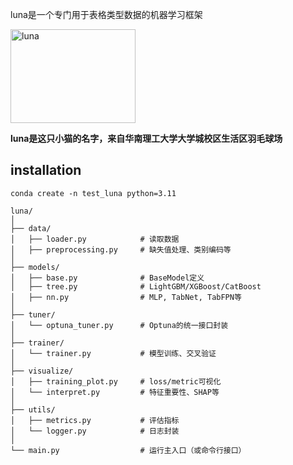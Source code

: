 luna是一个专门用于表格类型数据的机器学习框架

<img src="./imgs/luna.jpg" width="200" height="150" alt="luna">

**luna是这只小猫的名字，来自华南理工大学大学城校区生活区羽毛球场**
## installation
```
conda create -n test_luna python=3.11
```
```
luna/
│
├── data/
│   ├── loader.py            # 读取数据
│   ├── preprocessing.py     # 缺失值处理、类别编码等
│
├── models/
│   ├── base.py              # BaseModel定义
│   ├── tree.py              # LightGBM/XGBoost/CatBoost
│   ├── nn.py                # MLP, TabNet, TabFPN等
│
├── tuner/
│   └── optuna_tuner.py      # Optuna的统一接口封装
│
├── trainer/
│   └── trainer.py           # 模型训练、交叉验证
│
├── visualize/
│   ├── training_plot.py     # loss/metric可视化
│   └── interpret.py         # 特征重要性、SHAP等
│
├── utils/
│   ├── metrics.py           # 评估指标
│   └── logger.py            # 日志封装
│
└── main.py                  # 运行主入口（或命令行接口）

```
